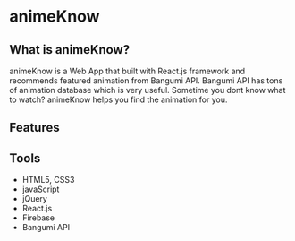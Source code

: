 # animeKnow

## What is animeKnow?

animeKnow is a Web App that built with React.js framework and recommends featured animation from Bangumi API. Bangumi API has tons of animation database which is very useful. Sometime you dont know what to watch? animeKnow helps you find the animation for you. 

## Features 

## Tools
- HTML5, CSS3
- javaScript
- jQuery
- React.js
- Firebase
- Bangumi API